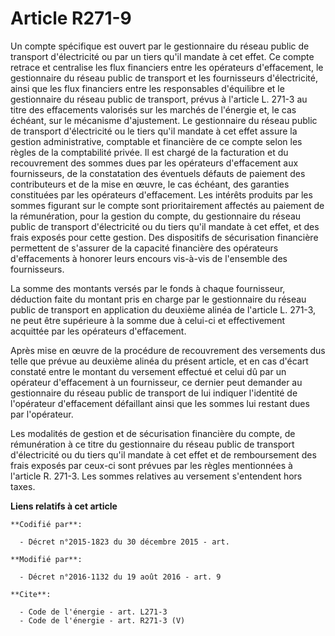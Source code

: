# Article R271-9

Un compte spécifique est ouvert par le gestionnaire du réseau public de transport d'électricité ou par un tiers qu'il mandate
à cet effet. Ce compte retrace et centralise les flux financiers entre les opérateurs d'effacement, le gestionnaire du réseau
public de transport et les fournisseurs d'électricité, ainsi que les flux financiers entre les responsables d'équilibre et le
gestionnaire du réseau public de transport, prévus à l'article L. 271-3 au titre des effacements valorisés sur les marchés de
l'énergie et, le cas échéant, sur le mécanisme d'ajustement. Le gestionnaire du réseau public de transport d'électricité ou
le tiers qu'il mandate à cet effet assure la gestion administrative, comptable et financière de ce compte selon les règles de
la comptabilité privée. Il est chargé de la facturation et du recouvrement des sommes dues par les opérateurs d'effacement
aux fournisseurs, de la constatation des éventuels défauts de paiement des contributeurs et de la mise en œuvre, le cas
échéant, des garanties constituées par les opérateurs d'effacement. Les intérêts produits par les sommes figurant sur le
compte sont prioritairement affectés au paiement de la rémunération, pour la gestion du compte, du gestionnaire du réseau
public de transport d'électricité ou du tiers qu'il mandate à cet effet, et des frais exposés pour cette gestion. Des
dispositifs de sécurisation financière permettent de s'assurer de la capacité financière des opérateurs d'effacements à
honorer leurs encours vis-à-vis de l'ensemble des fournisseurs. 

La somme des montants versés par le fonds à chaque fournisseur, déduction faite du montant pris en charge par le gestionnaire
du réseau public de transport en application du deuxième alinéa de l'article L. 271-3, ne peut être supérieure à la somme due
à celui-ci et effectivement acquittée par les opérateurs d'effacement. 

Après mise en œuvre de la procédure de recouvrement des versements dus telle que prévue au deuxième alinéa du présent
article, et en cas d'écart constaté entre le montant du versement effectué et celui dû par un opérateur d'effacement à un
fournisseur, ce dernier peut demander au gestionnaire du réseau public de transport de lui indiquer l'identité de l'opérateur
d'effacement défaillant ainsi que les sommes lui restant dues par l'opérateur. 

Les modalités de gestion et de sécurisation financière du compte, de rémunération à ce titre du gestionnaire du réseau public
de transport d'électricité ou du tiers qu'il mandate à cet effet et de remboursement des frais exposés par ceux-ci sont
prévues par les règles mentionnées à l'article R. 271-3. Les sommes relatives au versement s'entendent hors taxes.

**Liens relatifs à cet article**

	**Codifié par**:

	  - Décret n°2015-1823 du 30 décembre 2015 - art.

	**Modifié par**:

	  - Décret n°2016-1132 du 19 août 2016 - art. 9

	**Cite**:

	  - Code de l'énergie - art. L271-3
	  - Code de l'énergie - art. R271-3 (V)
